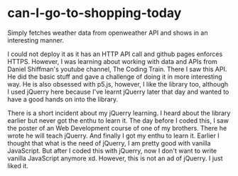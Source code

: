# can-I-go-to-shopping-today
Simply fetches weather data from openweather API and shows in an interesting manner.

I could not deploy it as it has an HTTP API call and github pages enforces HTTPS. However, I was learning about
working with data and APIs from Daniel Shiffman's youtube channel, The Coding Train. There I saw this API.
He did the basic stuff and gave a challenge of doing it in more interesting way. He is also obsessed with p5.js,
however, I like the library too, although I used jQuerry here because I've learnt jQuerry later that day and
wanted to have a good hands on into the library.

There is a short incident about my jQuerry learning. I heard about the library earlier but never got the enthu
to learn it. The day before I coded this, I saw the poster of an Web Development course of one of my brothers.
There he wrote he will teach jQuerry. And finally I got my enthu to learn it. Earlier I thought that what is the
need of jQuerry, I am pretty good with vanilla JavaScript. But after I coded this with jQuerry, now I don't want
to write vanilla JavaScript anymore xd. However, this is not an ad of jQuerry. I just liked it.
